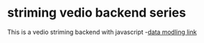 # striming vedio backend series

This is a vedio striming backend with javascript -[data modling link](https://www.youtube.com/redirect?event=video_description&redir_token=QUFFLUhqbUI2U2JBbzFTODhpcDd4Q1dxaXFUZHJOTFp4UXxBQ3Jtc0ttckJrbXpwb1lhZm1EUF9Rd1phYktjTjBtVGZVamJSTmFOT1ZiYmVMczVwNXRGLVp6bUtTM2h3X1otcmprUHQ3RjlHLVFDRURVcXhjdUhfcGZzYWlkNGlQbzRWYnVIcHg4WkMwVVdNNEtjTEFSaWJVcw&q=https%3A%2F%2Fapp.eraser.io%2Fworkspace%2FYtPqZ1VogxGy1jzIDkzj%3Forigin%3Dshare&v=9B4CvtzXRpc)
